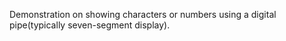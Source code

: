 Demonstration on showing characters or numbers using a digital pipe(typically seven-segment display).
